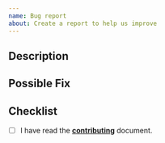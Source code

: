 ```yaml
---
name: Bug report
about: Create a report to help us improve
---
```


## Description

<!--- Provide a more detailed introduction to the issue itself, and why you consider it to be a bug -->

## Possible Fix

<!--- Not obligatory, but suggest a fix or reason for the bug -->

## Checklist

- [ ] I have read the [**contributing**](https://github.com/ifiokjr/gatsby-plugin-next-seo/blob/master/CONTRIBUTING.md) document.
